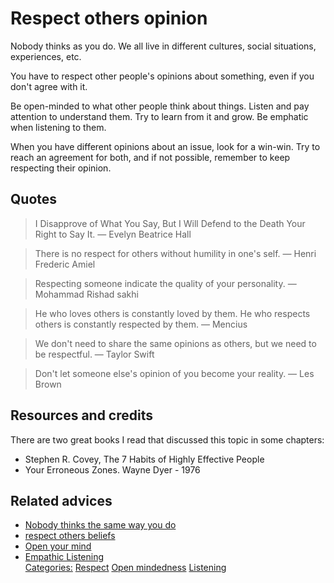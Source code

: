 # Respect others opinion

Nobody thinks as you do. We all live in different cultures, social situations, experiences, etc.

You have to respect other people's opinions about something, even if you don't agree with it.

Be open-minded to what other people think about things. Listen and pay attention to understand them. Try to learn from it and grow. Be emphatic when listening to them.

When you have different opinions about an issue, look for a win-win. Try to reach an agreement for both, and if not possible, remember to keep respecting their opinion.

## Quotes

> I Disapprove of What You Say, But I Will Defend to the Death Your Right to Say It. — Evelyn Beatrice Hall

> There is no respect for others without humility in one's self. — Henri Frederic Amiel

> Respecting someone indicate the quality of your personality. — Mohammad Rishad sakhi

> He who loves others is constantly loved by them. He who respects others is constantly respected by them. — Mencius

> We don't need to share the same opinions as others, but we need to be respectful. — Taylor Swift

> Don't let someone else's opinion of you become your reality. — Les Brown

## Resources and credits

There are two great books I read that discussed this topic in some chapters:

- Stephen R. Covey, The 7 Habits of Highly Effective People
- Your Erroneous Zones. Wayne Dyer - 1976

## Related advices

- [Nobody thinks the same way you do](../Nobody%20thinks%20the%20same%20way%20you%20do/index.md)
- [respect others beliefs](../Respect%20others%20beliefs/index.md)
- [Open your mind](../Open%20your%20mind/index.md)
- [Empathic Listening](../Empathic%20Listening/index.md)
<br/>[Categories:](../Categories/index.md) [Respect](../Categories/Respect.md) [Open mindedness](../Categories/Open%20mindedness.md) [Listening](../Categories/Listening.md)